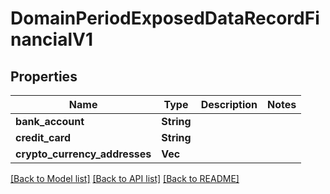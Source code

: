 # DomainPeriodExposedDataRecordFinancialV1

## Properties

Name | Type | Description | Notes
------------ | ------------- | ------------- | -------------
**bank_account** | **String** |  | 
**credit_card** | **String** |  | 
**crypto_currency_addresses** | **Vec<String>** |  | 

[[Back to Model list]](../README.md#documentation-for-models) [[Back to API list]](../README.md#documentation-for-api-endpoints) [[Back to README]](../README.md)


